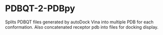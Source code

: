 # PDBQT-2-PDBpy
Splits PDBQT files generated by autoDock Vina into multiple PDB for each conformation. Also concatenated receptor pdb into files for docking display.
